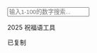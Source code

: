 <!DOCTYPE html>
<html lang="zh-CN">
<head>
  <meta charset="UTF-8">
  <meta name="viewport" content="width=device-width, initial-scale=1.0">
  <title>端午祝福语</title>
  <script src="https://cdn.tailwindcss.com"></script>
  <link href="https://cdn.jsdelivr.net/npm/font-awesome@4.7.0/css/font-awesome.min.css" rel="stylesheet">
  
  <script>
    tailwind.config = {
      theme: {
        extend: {
          colors: {
            primary: '#165DFF',
            success: '#00B42A',
            neutral: '#F5F7FA',
            'neutral-dark': '#4E5969',
          },
          fontFamily: {
            inter: ['Inter', 'system-ui', 'sans-serif'],
          },
          boxShadow: {
            'custom': '0 2px 8px rgba(0, 0, 0, 0.06)',
            'highlight': '0 0 0 3px rgba(22, 93, 255, 0.2)',
          }
        },
      }
    }
  </script>
  
  <style type="text/tailwindcss">
    @layer utilities {
      .content-auto {
        content-visibility: auto;
      }
      .text-balance {
        text-wrap: balance;
      }
      .transition-custom {
        transition: all 0.3s cubic-bezier(0.4, 0, 0.2, 1);
      }
      .scale-hover {
        transition: transform 0.2s ease;
      }
      .scale-hover:hover {
        transform: scale(1.02);
      }
      .card-highlight {
        transform: scale(1.03);
        box-shadow: 0 6px 20px rgba(22, 93, 255, 0.15);
        z-index: 10;
      }
      .search-fixed {
        position: fixed;
        top: 0;
        left: 0;
        right: 0;
        z-index: 50;
        padding: 1rem;
        background-color: rgba(255, 255, 255, 0.95);
        backdrop-filter: blur(8px);
        box-shadow: 0 2px 8px rgba(0, 0, 0, 0.05);
      }
    }
  </style>
</head>
<body class="font-inter bg-neutral min-h-screen">
  <!-- 搜索框 -->
  <div id="searchContainer" class="px-4 py-6 bg-white">
    <div class="max-w-6xl mx-auto">
      <div class="relative">
        <input type="text" id="searchInput" placeholder="输入1-100的数字搜索..." 
               class="w-full pl-10 pr-4 py-3 rounded-xl border border-gray-200 focus:ring-2 focus:ring-primary/30 focus:border-primary outline-none transition-custom" maxlength="3">
        <i class="fa fa-search absolute left-4 top-1/2 transform -translate-y-1/2 text-gray-400"></i>
      </div>
    </div>
  </div>

  <!-- 主内容区 -->
  <main class="max-w-6xl mx-auto px-4 pb-16 pt-4">
    <!-- 祝福语列表 -->
    <div class="grid grid-cols-1 gap-4" id="blessingContainer">
      <!-- 祝福语卡片将通过JavaScript动态生成 -->
    </div>
  </main>

  <!-- 页脚 -->
  <footer class="bg-white border-t border-gray-200 py-4">
    <div class="max-w-7xl mx-auto px-4 text-center">
      <p class="text-gray-500 text-xs"> 2025 祝福语工具</p>
    </div>
  </footer>

  <!-- 复制成功提示 -->
  <div id="toast" class="fixed bottom-8 left-1/2 transform -translate-x-1/2 bg-success text-white px-6 py-3 rounded-lg shadow-lg opacity-0 transition-opacity duration-300 flex items-center">
    <i class="fa fa-check-circle mr-2"></i>
    <span>已复制</span>
  </div>

  <script>
    // 祝福语数据（已更新49-100条）
    const blessings = [
      { id: 1, content: "祝大家端午安康" },
      { id: 2, content: "香囊寄思" },
      { id: 3, content: "粽子飘香" },
      { id: 4, content: "万树千山粽是情" },
      { id: 5, content: "送你一颗好运粽" },
      { id: 6, content: "五月五赛龙舟" },
      { id: 7, content: "好的东西就需要分享" },
      { id: 8, content: "愿幸福的粽叶裹住你" },
      { id: 9, content: "送你一只香甜粽子" },
      { id: 10, content: "想拉着你的手一起看龙舟" },
      { id: 11, content: "禁止端午节不理我" },
      { id: 12, content: "今年送你的粽子不一般" },
      { id: 13, content: "祝你端午吉祥如意" },
      { id: 14, content: "希望你粽是幸运" },
      { id: 15, content: "蒲月初五是端午" },
      { id: 16, content: "青绿的粽叶包裹浓浓的真情" },
      { id: 17, content: "五色的丝线迎风飞舞" },
      { id: 18, content: "五色新丝缠角粽" },
      { id: 19, content: "汨罗江在诉说着一段神奇的故事" },
      { id: 20, content: "又是佳节好时光" },
      { id: 21, content: "热烈龙舟划动着千年的祈愿" },
      { id: 22, content: "愿你品尝出人生的夸姣和蒲月五的情怀" },
      { id: 23, content: "吃的是粽子甜的是生活" },
      { id: 24, content: "长长丝线绑健康" },
      { id: 25, content: "六月的轻风飘来淡淡的粽香" },
      { id: 26, content: "甜甜粽馅溢飘香" },
      { id: 27, content: "希望祝福能随着艾叶的淡淡清香飘到你那里" },
      { id: 28, content: "赛舟驰骋处处祥" },
      { id: 29, content: "汨罗江在诉说着一段传奇的故事" },
      { id: 30, content: "五月端午粽糕飘香" },
      { id: 31, content: "粽叶艾草继续着不变的清香" },
      { id: 32, content: "投粽江河喂鱼以祭屈原" },
      { id: 33, content: "片片艾叶片片情" },
      { id: 34, content: "温婉甜粽在线打call" },
      { id: 35, content: "咸甜之争烽烟再起" },
      { id: 36, content: "只有油润不腻味道香甜的肉粽才是王道" },
      { id: 37, content: "深红色的咸肉泛着油光" },
      { id: 38, content: "咬上一口仿佛时间都静止了" },
      { id: 39, content: "还有鲜香无比的蛋黄肉粽" },
      { id: 40, content: "丰富的口感让我欲罢不能" },
      { id: 41, content: "肉粽知道灵魂的去处" },
      { id: 42, content: "肉粽党发言完毕" },
      { id: 43, content: "清清爽爽的甜粽才是人间值得" },
      { id: 44, content: "雪白的糯米包着甜甜的蜜枣" },
      { id: 45, content: "一定要让粽子在凉水里冷静一下" },
      { id: 46, content: "粘上点白糖就更绝了" },
      { id: 47, content: "白糖会使糯米更加的香甜弹牙" },
      { id: 48, content: "那种幸福从脚尖直冲到天灵盖的感觉" },
      { id: 49, content: "永生都难以忘记" },
      { id: 50, content: "甜粽党发言完毕" },
      { id: 51, content: "到底是甜粽还是咸粽呢" },
      { id: 52, content: "我觉得你要比粽子甜上那么一点" },
      { id: 53, content: "乘着龙舟给你捎来端午的问候" },
      { id: 54, content: "清香的叶子层层叠叠" },
      { id: 55, content: "祝你健康平安过个清清凉凉的夏天" },
      { id: 56, content: "红红的樱桃红红的枣" },
      { id: 57, content: "用艾叶把烦恼都赶跑" },
      { id: 58, content: "愿你拥有人间最美好最珍贵的一切" },
      { id: 59, content: "五月初五恰逢端阳" },
      { id: 60, content: "端午的祝福悄然而至" },
      { id: 61, content: "小小的粽子里藏着我最真的心意" },
      { id: 62, content: "愿你平安喜乐" },
      { id: 63, content: "在江面的龙舟上再续永恒的主题" },
      { id: 64, content: "相比粽子的甜咸我在意的是假期的长短" },
      { id: 65, content: "汨罗江中藏着一位先贤的故事" },
      { id: 66, content: "一层层的粽叶包裹的都是生活的香甜" },
      { id: 67, content: "整个六月都飘着艾叶配粽子的香气" },
      { id: 68, content: "我永远支持甜粽" },
      { id: 69, content: "没什么好说的粽子就该是咸的" },
      { id: 70, content: "祝福语伴着春风来了" },
      { id: 71, content: "甜的咸的其实都行" },
      { id: 72, content: "让我们一起干了这杯雄黄酒" },
      { id: 73, content: "这枚香袋是我亲手做的" },
      { id: 74, content: "用千娇百媚的芭蕉叶把你轻轻包裹" },
      { id: 75, content: "让纸鸢带着我的祝福飞向你" },
      { id: 76, content: "挂着彩绳放风筝是端午最开心的事了" },
      { id: 77, content: "平安吉祥端午安康" },
      { id: 78, content: "艾蒿高高门前舞" },
      { id: 79, content: "苇叶和糯米也包含着对屈原的无限敬意" },
      { id: 80, content: "路漫漫其修远兮" },
      { id: 81, content: "吾将上下而求索" },
      { id: 82, content: "吃粽子的同时也要记得驱五毒哦" },
      { id: 83, content: "万人齐赛龙舟真是再壮观不过了" },
      { id: 84, content: "这五彩的丝线缠着的是我的无尽牵挂" },
      { id: 85, content: "我可是最棒的龙舟手" },
      { id: 86, content: "希望你的六月有西瓜的清凉" },
      { id: 87, content: "说实话咸的我能吃甜的我也可以" },
      { id: 88, content: "希望六月能善待你" },
      { id: 89, content: "一株暗香四溢的艾草传递着我的情意" },
      { id: 90, content: "端午假期能见到你才是最幸福的事" },
      { id: 91, content: "粽子和我的爱意一样都是甜的" },
      { id: 92, content: "清润端阳节" },
      { id: 93, content: "茅檐插艾新" },
      { id: 94, content: "浴兰包粽念忠臣" },
      { id: 95, content: "千古不亡湘水身" },
      { id: 96, content: "甜的咸的我都吃" },
      { id: 97, content: "咸蛋黄遇见白糯米" },
      { id: 98, content: "幸运的我遇见最好的你" },
      { id: 99, content: "我从咸粽区来看甜粽区的你" },
      { id: 100, content: "五彩绳缠住了思念" }
    ];

    // 页面加载完成后执行
    document.addEventListener('DOMContentLoaded', function() {
      // 渲染全部100条祝福语
      renderBlessings(blessings);
      
      // 初始化事件监听
      initEventListeners();
      
      // 监听滚动事件，固定搜索框
      window.addEventListener('scroll', handleScroll);
    });

    // 处理滚动事件
    function handleScroll() {
      const searchContainer = document.getElementById('searchContainer');
      const scrollTop = window.scrollY;
      
      if (scrollTop > 50) {
        searchContainer.classList.add('search-fixed');
        document.body.style.paddingTop = '100px';
      } else {
        searchContainer.classList.remove('search-fixed');
        document.body.style.paddingTop = '0';
      }
    }

    // 渲染祝福语列表
    function renderBlessings(blessingsList, highlightedId = null) {
      const container = document.getElementById('blessingContainer');
      container.innerHTML = '';
      
      if (blessingsList.length === 0) {
        container.innerHTML = `
          <div class="col-span-full text-center py-12">
            <i class="fa fa-search text-4xl text-gray-300 mb-4"></i>
            <p class="text-gray-500">请输入1-100之间的数字</p>
          </div>
        `;
        return;
      }
      
      blessingsList.forEach(blessing => {
        const card = document.createElement('div');
        const isHighlighted = highlightedId === blessing.id;
        
        card.className = `bg-white rounded-xl shadow-custom p-4 scale-hover ${isHighlighted ? 'card-highlight border border-primary' : 'border border-gray-100'}`;
        card.innerHTML = `
          <div class="flex items-start mb-3">
            <div class="w-8 h-8 rounded-full bg-primary/10 flex items-center justify-center mr-3 flex-shrink-0">
              <span class="text-primary font-bold text-sm">${blessing.id}</span>
            </div>
          </div>
          <p class="text-gray-800 mb-3 text-balance text-sm ${blessing.content === '无' ? 'text-gray-400 italic' : ''}">
            ${blessing.content === '无' ? '（无内容）' : blessing.content}
          </p>
          <div class="flex justify-between items-center">
            <span class="text-xs text-gray-400">ID: ${blessing.id.toString().padStart(3, '0')}</span>
            <button class="copy-btn px-3 py-1.5 bg-primary text-white rounded-lg hover:bg-primary/90 transition-custom flex items-center text-sm" data-id="${blessing.id}">
              <i class="fa fa-copy mr-1"></i> 复制
            </button>
          </div>
        `;
        container.appendChild(card);
        
        // 如果是高亮卡片，滚动到视图中央
        if (isHighlighted) {
          setTimeout(() => {
            card.scrollIntoView({ behavior: 'smooth', block: 'center' });
          }, 100);
        }
      });
      
      // 添加复制按钮事件监听
      document.querySelectorAll('.copy-btn').forEach(btn => {
        btn.addEventListener('click', function() {
          const id = parseInt(this.getAttribute('data-id'));
          const blessing = blessings.find(b => b.id === id);
          
          // 复制时不包含序号，无内容则提示
          if (blessing.content === '无') {
            showToast('此条祝福语无内容');
            return;
          }
          
          copyToClipboard(blessing.content);
          showToast();
          
          // 更新按钮状态
          const originalText = this.innerHTML;
          this.innerHTML = '<i class="fa fa-check mr-1"></i> 已复制';
          this.classList.add('bg-success');
          this.classList.remove('bg-primary');
          
          // 恢复按钮状态
          setTimeout(() => {
            this.innerHTML = originalText;
            this.classList.remove('bg-success');
            this.classList.add('bg-primary');
          }, 2000);
        });
      });
    }

    // 初始化事件监听
    function initEventListeners() {
      // 搜索功能
      const searchInput = document.getElementById('searchInput');
      searchInput.addEventListener('input', function() {
        const searchTerm = this.value.trim();
        
        // 清空输入时显示全部祝福语
        if (searchTerm === '') {
          renderBlessings(blessings);
          return;
        }
        
        // 检查是否为数字
        const number = parseInt(searchTerm);
        if (isNaN(number) || number < 1 || number > 100) {
          renderBlessings([]);
          return;
        }
        
        // 找到对应祝福语并高亮显示
        const found = blessings.find(b => b.id === number);
        if (found) {
          // 将找到的祝福语移到数组第一个位置
          const newBlessingsOrder = [...blessings];
          const index = newBlessingsOrder.findIndex(b => b.id === number);
          if (index !== -1) {
            const [blessing] = newBlessingsOrder.splice(index, 1);
            newBlessingsOrder.unshift(blessing);
          }
          renderBlessings(newBlessingsOrder, number);
        } else {
          renderBlessings([]);
        }
      });
    }

    // 复制到剪贴板
    function copyToClipboard(text) {
      navigator.clipboard.writeText(text)
        .catch(err => {
          console.error('复制失败: ', err);
          // 备选方案：创建临时文本域复制
          const textArea = document.createElement('textarea');
          textArea.value = text;
          textArea.style.position = 'fixed';
          document.body.appendChild(textArea);
          textArea.select();
          document.execCommand('copy');
          document.body.removeChild(textArea);
        });
    }

    // 显示提示框
    function showToast(message = '已复制') {
      const toast = document.getElementById('toast');
      toast.querySelector('span').textContent = message;
      toast.classList.replace('opacity-0', 'opacity-100');
      
      setTimeout(() => {
        toast.classList.replace('opacity-100', 'opacity-0');
      }, 2000);
    }
  </script>
</body>
</html>
    

